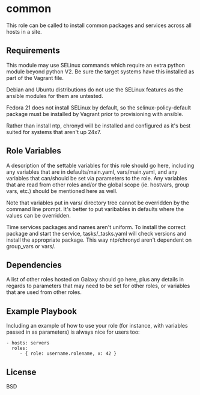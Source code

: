 common
=========

This role can be called to install common packages and services across all hosts in a site.

Requirements
------------

This module may use SELinux commands which require an extra python module beyond python V2.  Be sure the target systems have this installed as part of the Vagrant file.

Debian and Ubuntu distributions do not use the SELinux features as the ansible modules for them are untested. 

Fedora 21 does not install SELinux by default, so the selinux-policy-default package must be installed by Vagrant prior to provisioning with ansible.

Rather than install ntp, chronyd will be installed and configured as it's best suited for systems that aren't up 24x7.

Role Variables
--------------

A description of the settable variables for this role should go here, including any variables that are in defaults/main.yaml, vars/main.yaml, and any variables that can/should be set via parameters to the role. Any variables that are read from other roles and/or the global scope (ie. hostvars, group vars, etc.) should be mentioned here as well.

Note that variables put in vars/ directory tree cannot be overridden by the command line prompt.  It's better to put varibables in defaults where the values can be overridden.

Time services packages and names aren't uniform.  To install the correct package and start the service, tasks/<distro>_tasks.yaml will check versions and install the appropriate package. This way ntp/chronyd aren't dependent on group_vars or vars/<distro>.

Dependencies
------------

A list of other roles hosted on Galaxy should go here, plus any details in regards to parameters that may need to be set for other roles, or variables that are used from other roles.

Example Playbook
----------------

Including an example of how to use your role (for instance, with variables passed in as parameters) is always nice for users too:

    - hosts: servers
      roles:
         - { role: username.rolename, x: 42 }

License
-------

BSD
